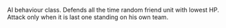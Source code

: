 AI behaviour class. Defends all the time random friend unit with lowest HP. Attack only when it is last one standing on his own team.
